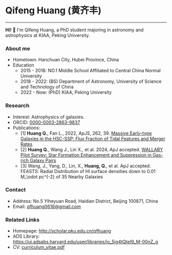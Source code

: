 # Qifeng Huang (黄齐丰)
-----------------------
**Hi!** 👋 I'm Qifeng Huang, a PhD student majoring in astronomy and astrophysics at KIAA, Peking University.

### About me

- Hometown: Hanchuan City, Hubei Province, China
- Education
  - 2015 - 2018: NO.1 Middle School Affiliated to Central China Normal University
  - 2018 - 2022: (BS) Department of Astronomy, University of Science and Technology of China
  - 2022 - Now: (PhD) KIAA, Peking University
  
### Research

- Interest: Astrophysics of galaxies.  
- ORCID: [0000-0003-2863-9837](https://orcid.org/0000-0003-2863-9837)  
- Publications:  
  - [1] **Huang Q.**, Fan L., 2022, ApJS, 262, 39. [Massive Early-type Galaxies in the HSC-SSP: Flux Fraction of Tidal Features and Merger Rates](https://ui.adsabs.harvard.edu/abs/2022ApJS..262...39H/abstract)
  - [2] **Huang Q.**, Wang J., Lin X., et al. 2024, ApJ accepted. [WALLABY Pilot Survey: Star Formation Enhancement and Suppression in Gas-rich Galaxy Pairs](https://arxiv.org/abs/2410.22406)
  - [3] Wang, J., Yang, D., Lin, X., **Huang, Q.**, et al. ApJ accepted. FEASTS: Radial Distribution of HI surface densities down to 0.01 M_\odot pc^{-2} of 35 Nearby Galaxies
  
### Contact

- Address: No.5 Yiheyuan Road, Haidian District, Beijing 100871, China
- Email: qfhuang0616@gmail.com
  
### Related Links

- Homepage: http://scholar.pku.edu.cn/qfhuang
- ADS Library: https://ui.adsabs.harvard.edu/user/libraries/io_5ig4tQteI9_M-00nZ_g
- CV: [curriculum_vitae.pdf](https://github.com/BetaGem/BetaGem/blob/main/Curriculum_Vitae.pdf)
